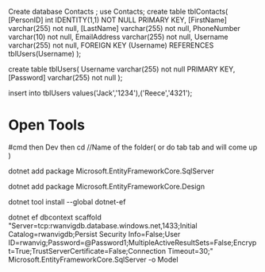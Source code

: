 Create database Contacts ;
use Contacts;
create table tblContacts(
	[PersonID] int IDENTITY(1,1) NOT NULL PRIMARY KEY,
	[FirstName] varchar(255) not null,
	[LastName] varchar(255) not null,
	PhoneNumber varchar(10) not null,
	EmailAddress varchar(255) not null,
	Username varchar(255) not null,
	FOREIGN KEY (Username) REFERENCES tblUsers(Username)
);

create table tblUsers(
	Username varchar(255) not null PRIMARY KEY,
	[Password] varchar(255) not null
	);

insert into tblUsers values('Jack','1234'),('Reece','4321');

# Open Tools 
#cmd then Dev
then cd //Name of the folder( or do tab tab and will come up )

dotnet add package Microsoft.EntityFrameworkCore.SqlServer 

dotnet add package Microsoft.EntityFrameworkCore.Design

dotnet tool install --global dotnet-ef


dotnet ef dbcontext scaffold "Server=tcp:rwanvigdb.database.windows.net,1433;Initial Catalog=rwanvigdb;Persist Security Info=False;User ID=rwanvig;Password=@Password1;MultipleActiveResultSets=False;Encrypt=True;TrustServerCertificate=False;Connection Timeout=30;" Microsoft.EntityFrameworkCore.SqlServer -o Model
